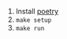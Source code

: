 1) Install [poetry](https://python-poetry.org/docs/#installing-with-pipx)
2) `make setup`
3) `make run`
